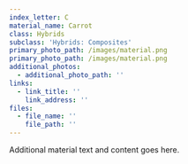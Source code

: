 ```yaml
---
index_letter: C
material_name: Carrot
class: Hybrids
subclass: 'Hybrids: Composites'
primary_photo_path: /images/material.png
primary_photo_path: /images/material.png
additional_photos:
  - additional_photo_path: ''
links:
  - link_title: ''
    link_address: ''
files:
  - file_name: ''
    file_path: ''
---
```


Additional material text and content goes here.